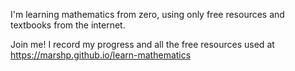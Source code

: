 I'm learning mathematics from zero, using only free resources and textbooks from the internet. 

Join me! I record my progress and all the free resources used at https://marshp.github.io/learn-mathematics
